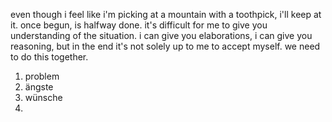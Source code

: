 
even though i feel like i'm picking at a mountain with a toothpick, i'll keep at it. once begun, is halfway done. it's difficult for me to give you understanding of the situation. i can give you elaborations, i can give you reasoning, but in the end it's not solely up to me to accept myself. we need to do this together.

1. problem
2. ängste
3. wünsche
4. 